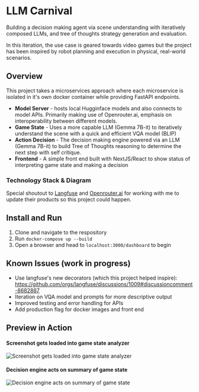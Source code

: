 # LLM Carnival
Building a decision making agent via scene understanding with iteratively composed LLMs, and tree of thoughts strategy generation and evaluation. 

In this iteration, the use case is geared towards video games but the project has been inspired by robot planning and execution in physical, real-world scenarios.



## Overview

This project takes a microservices approach where each microservice is isolated in it's own docker container while providing FastAPI endpoints. 

* **Model Server** - hosts local Hugginface models and also connects to model APIs. Primarily making use of Openrouter.ai, emphasis on interoperability between different models.
* **Game State** - Uses a more capable LLM (Gemma 7B-it) to iteratively understand the scene with a quick and efficient VQA model (BLIP)
* **Action Decision** - The decision making engine powered via an LLM (Gemma 7B-it) to build Tree of Thoughts reasoning to determine the next step with self critique.
* **Frontend** - A simple front end built with NextJS/React to show status of interpreting game state and making a decision


### Technology Stack & Diagram

Special shoutout to [Langfuse](https://langfuse.com/) and [Openrouter.ai](https://openrouter.ai/) for working with me to update their products so this project could happen.


## Install and Run
1. Clone and navigate to the respository
2. Run `docker-compose up --build`
3. Open a browser and head to `localhost:3000/dashboard` to begin


## Known Issues (work in progress)
* Use langfuse's new decorators (which this project helped inspire): https://github.com/orgs/langfuse/discussions/1009#discussioncomment-8682887
* Iteration on VQA model and prompts for more descriptive output
* Improved testing and error handling for APIs
* Add production flag for docker images and front end


## Preview in Action

#### Screenshot gets loaded into game state analyzer

![Screenshot gets loaded into game state analyzer](assets/game-state-vid.gif "Screenshot gets loaded into game state analyzer")

#### Decision engine acts on summary of game state

![Decision engine acts on summary of game state](assets/decision-vid.gif "Decision engine acts on summary of game state")

